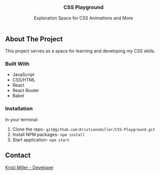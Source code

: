 <br />
<p align="center">
  <h3 align="center">CSS Playground</h3>
  <p align="center">
    Exploration Space for CSS Animations and More
    <br />
    <br />
  </p>
</p>

## About The Project

This project serves as a space for learning and developing my CSS skills.

### Built With
* JavaScript
* CSS/HTML
* React
* React Router
* Babel

### Installation
In your terminal:
1. Clone the repo-
`git@github.com:Kristiannmiller/CSS-Playground.git`
2. Install NPM packages- `npm install`
3. Start application- `npm start`


## Contact
[Kristi Miller - Developer](https://github.com/Kristiannmiller)
